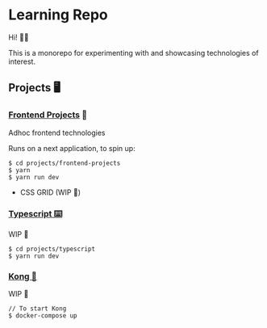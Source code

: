 # Learning Repo

Hi! 👋🏼

This is a monorepo for experimenting with and showcasing technologies of interest.

## Projects 🖥

### [Frontend Projects](./projects/frontend-projects) 🎨

Adhoc frontend technologies

Runs on a next application, to spin up:

```
$ cd projects/frontend-projects
$ yarn
$ yarn run dev
```

- CSS GRID (WIP 🚧)

### [Typescript ⌨️](./projects/typescript)

WIP 🚧

```
$ cd projects/typescript
$ yarn run dev
```

### [Kong 🦍](./projects/kong)

WIP 🚧

```
// To start Kong
$ docker-compose up
```
